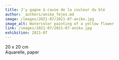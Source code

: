 ```yaml
---
title: J'y gagne à cause de la couleur du blé
author: _authors/aniko_fejes.md
image: /images/2021-07/2021-07-aniko.jpg
image_alt: Watercolor painting of a yellow flower
link: /images/2021-07/2021-07-aniko.jpg
exhibition: 2021-07
---
```


20 x 20 cm <br />
Aquarelle, paper